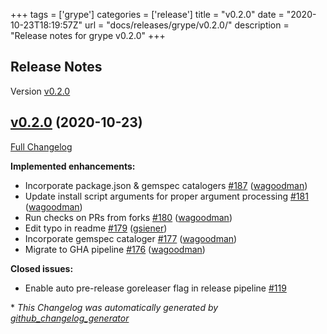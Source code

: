 +++
tags = ['grype']
categories = ['release']
title = "v0.2.0"
date = "2020-10-23T18:19:57Z"
url = "docs/releases/grype/v0.2.0/"
description = "Release notes for grype v0.2.0"
+++

## Release Notes

Version [v0.2.0](https://github.com/anchore/grype/releases/tag/v0.2.0)

## [v0.2.0](https://github.com/anchore/grype/tree/v0.2.0) (2020-10-23)

[Full Changelog](https://github.com/anchore/grype/compare/v0.1.0...v0.2.0)

**Implemented enhancements:**

- Incorporate package.json & gemspec catalogers [\#187](https://github.com/anchore/grype/pull/187) ([wagoodman](https://github.com/wagoodman))
- Update install script arguments for proper argument processing [\#181](https://github.com/anchore/grype/pull/181) ([wagoodman](https://github.com/wagoodman))
- Run checks on PRs from forks [\#180](https://github.com/anchore/grype/pull/180) ([wagoodman](https://github.com/wagoodman))
- Edit typo in readme [\#179](https://github.com/anchore/grype/pull/179) ([gsiener](https://github.com/gsiener))
- Incorporate gemspec cataloger [\#177](https://github.com/anchore/grype/pull/177) ([wagoodman](https://github.com/wagoodman))
- Migrate to GHA pipeline [\#176](https://github.com/anchore/grype/pull/176) ([wagoodman](https://github.com/wagoodman))

**Closed issues:**

- Enable auto pre-release goreleaser flag in release pipeline [\#119](https://github.com/anchore/grype/issues/119)



\* *This Changelog was automatically generated by [github_changelog_generator](https://github.com/github-changelog-generator/github-changelog-generator)*
